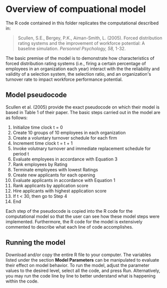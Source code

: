 # Overview of compuational model
The R code contained in this folder replicates the computational described in:

> Scullen, S.E., Bergey, P.K., Aiman-Smith, L. (2005). Forced distribution rating systems and the improvement of workforce potential: A baseline simulation. *Personnel Psychology, 58,* 1-32.
 
The basic premise of the model is to demonstrate how characteristics of forced distribution rating systems (i.e., firing a certain percentage of employees in an organization each year) interact with the the reliability and validity of a selection system, the selection ratio, and an organization's turnover rate to impact workforce performance potential.

## Model pseudocode
Scullen et al. (2005) provide the exact pseudocode on which their model is based in Table 1 of their paper. The basic steps carried out in the model are as follows:

1. Initialize time clock t = 0
2. Create 10 groups of 10 employees in each organization
3. Create a voluntary turnover schedule for each firm
4. Increment time clock t = t + 1
5. Invoke volutnary turnover and immediate replacement schedule for period t
6. Evaluate employees in accordance with Equation 3
7. Rank employees by Rating
8. Terminate employees with lowest Ratings
9. Create new applicants for each opening
10. Evaluate applicants in accordance with Equation 1
11. Rank applicants by application score
12. Hire applicants with highest application score
13. If t < 30, then go to Step 4
14. End

Each step of the pseudocode is copied into the R code for the computational model so that the user can see how these model steps were implemented. Furthermore, the R code for the model is extensively commented to describe what each line of code accomplishes.

## Running the model
Download and/or copy the entire R file to your computer. The variables listed under the section **Model Parameters** can be manipulated to evaluate their effect on model behavior. To run the model, adjust the parameter values to the desired level, select all the code, and press Run. Alternatively, you may run the code line by line to better understand what is happening within the code.
